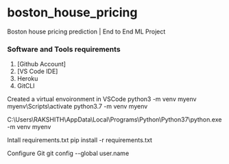 # boston_house_pricing
Boston house pricing prediction | End to End ML Project

### Software and Tools requirements

1. [Github Account]
2. [VS Code IDE]
3. Heroku
4. GitCLI


Created a virtual envoironment in VSCode
python3 -m venv myenv
myenv\Scripts\activate
python3.7 -m venv myenv

C:\Users\RAKSHITH\AppData\Local\Programs\Python\Python37\python.exe -m venv myenv

Intall requirements.txt
pip install -r requirements.txt


Configure Git
git config --global user.name